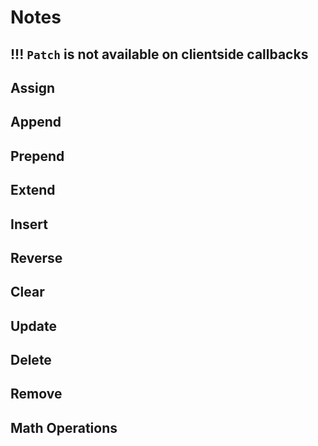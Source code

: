 # Notes

## !!! `Patch` is not available on clientside callbacks

## Assign

## Append

## Prepend

## Extend

## Insert

## Reverse

## Clear

## Update

## Delete

## Remove

## Math Operations
